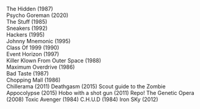 The Hidden (1987)  
Psycho Goreman (2020)  
The Stuff (1985)  
Sneakers (1992)  
Hackers (1995)  
Johnny Mnemonic (1995)  
Class Of 1999 (1990)  
Event Horizon (1997)  
Killer Klown From Outer Space (1988)  
Maximum Overdrive (1986)  
Bad Taste (1987)  
Chopping Mall (1986)  
Chillerama (2011)
Deathgasm (2015)
Scout guide to the Zombie Appocolypse (2015)
Hobo with a shot gun (2011)
Repo! The Genetic Opera (2008)
Toxic Avenger (1984)
C.H.U.D (1984)
Iron SKy (2012)